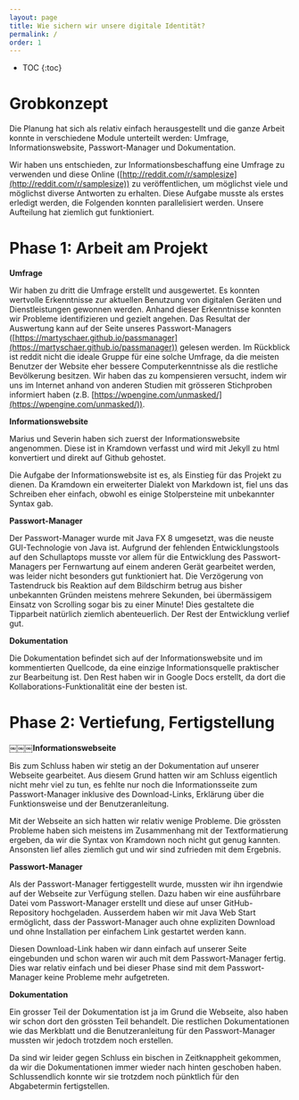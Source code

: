 ```yaml
---
layout: page
title: Wie sichern wir unsere digitale Identität?
permalink: /
order: 1
---
```

* TOC
{:toc}

# Grobkonzept

Die Planung hat sich als relativ einfach herausgestellt und die ganze Arbeit konnte in verschiedene Module unterteilt werden: Umfrage, Informationswebsite, Passwort-Manager und Dokumentation.

Wir haben uns entschieden, zur Informationsbeschaffung eine Umfrage zu verwenden und diese Online ([http://reddit.com/r/samplesize](http://reddit.com/r/samplesize)) zu veröffentlichen, um möglichst viele und möglichst diverse Antworten zu erhalten. Diese Aufgabe musste als erstes erledigt werden, die Folgenden konnten parallelisiert werden. Unsere Aufteilung hat ziemlich gut funktioniert.

# Phase 1: Arbeit am Projekt

**Umfrage**

Wir haben zu dritt die Umfrage erstellt und ausgewertet. Es konnten wertvolle Erkenntnisse zur aktuellen Benutzung von digitalen Geräten und Dienstleistungen gewonnen werden. Anhand dieser Erkenntnisse konnten wir Probleme identifizieren und gezielt angehen. Das Resultat der Auswertung kann auf der Seite unseres Passwort-Managers ([https://martyschaer.github.io/passmanager](https://martyschaer.github.io/passmanager)) gelesen werden. Im Rückblick ist reddit nicht die ideale Gruppe für eine solche Umfrage, da die meisten Benutzer der Website eher bessere Computerkenntnisse als die restliche Bevölkerung besitzen. Wir haben das zu kompensieren versucht, indem wir uns im Internet anhand von anderen Studien mit grösseren Stichproben informiert haben (z.B. [https://wpengine.com/unmasked/](https://wpengine.com/unmasked/)).

**Informationswebsite**

Marius und Severin haben sich zuerst der Informationswebsite angenommen. Diese ist in Kramdown verfasst und wird mit Jekyll zu html konvertiert und direkt auf Github gehostet.

Die Aufgabe der Informationswebsite ist es, als Einstieg für das Projekt zu dienen. Da Kramdown ein erweiterter Dialekt von Markdown ist, fiel uns das Schreiben eher einfach, obwohl es einige Stolpersteine mit unbekannter Syntax gab.

**Passwort-Manager**

Der Passwort-Manager wurde mit Java FX 8 umgesetzt, was die neuste GUI-Technologie von Java ist. Aufgrund der fehlenden Entwicklungstools auf den Schullaptops musste vor allem für die Entwicklung des Passwort-Managers per Fernwartung auf einem anderen Gerät gearbeitet werden, was leider nicht besonders gut funktioniert hat. Die Verzögerung von Tastendruck bis Reaktion auf dem Bildschirm betrug aus bisher unbekannten Gründen meistens mehrere Sekunden, bei übermässigem Einsatz von Scrolling sogar bis zu einer Minute! Dies gestaltete die Tipparbeit natürlich ziemlich abenteuerlich. Der Rest der Entwicklung verlief gut.

**Dokumentation**

Die Dokumentation befindet sich auf der Informationswebsite und im kommentierten Quellcode, da eine einzige Informationsquelle praktischer zur Bearbeitung ist. Den Rest haben wir in Google Docs erstellt, da dort die Kollaborations-Funktionalität eine der besten ist.

# Phase 2: Vertiefung, Fertigstellung

￼￼￼**Informationswebseite**

Bis zum Schluss haben wir stetig an der Dokumentation auf unserer Webseite gearbeitet. Aus diesem Grund hatten wir am Schluss eigentlich nicht mehr viel zu tun, es fehlte nur noch die Informationsseite zum Passwort-Manager inklusive des Download-Links, Erklärung über die Funktionsweise und der Benutzeranleitung.

Mit der Webseite an sich hatten wir relativ wenige Probleme. Die grössten Probleme haben sich meistens im Zusammenhang mit der Textformatierung ergeben, da wir die Syntax von Kramdown noch nicht gut genug kannten. Ansonsten lief alles ziemlich gut und wir sind zufrieden mit dem Ergebnis.

**Passwort-Manager**

Als der Passwort-Manager fertiggestellt wurde, mussten wir ihn irgendwie auf der Webseite zur Verfügung stellen. Dazu haben wir eine ausführbare Datei vom Passwort-Manager erstellt und diese auf unser GitHub-Repository hochgeladen. Ausserdem haben wir mit Java Web Start ermöglicht, dass der Passwort-Manager auch ohne expliziten Download und ohne Installation per einfachem Link gestartet werden kann.

Diesen Download-Link haben wir dann einfach auf unserer Seite eingebunden und schon waren wir auch mit dem Passwort-Manager fertig. Dies war relativ einfach und bei dieser Phase sind mit dem Passwort-Manager keine Probleme mehr aufgetreten.

**Dokumentation**

Ein grosser Teil der Dokumentation ist ja im Grund die Webseite, also haben wir schon dort den grössten Teil behandelt. Die restlichen Dokumentationen wie das Merkblatt und die Benutzeranleitung für den Passwort-Manager mussten wir jedoch trotzdem noch erstellen.

Da sind wir leider gegen Schluss ein bischen in Zeitknappheit gekommen, da wir die Dokumentationen immer wieder nach hinten geschoben haben. Schlussendlich konnte wir sie trotzdem noch pünktlich für den Abgabetermin fertigstellen.
